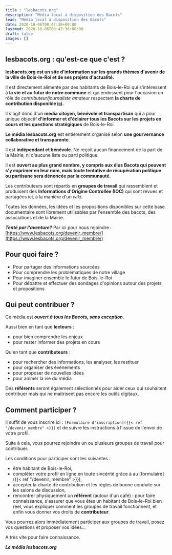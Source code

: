 ```yaml
---
title : "lesbacots.org"
description: "Média local à disposition des Bacots"
lead: "Média local à disposition des Bacots"
date: 2020-10-06T08:47:36+00:00
lastmod: 2020-10-06T08:47:36+00:00
draft: false
images: []
---
```


## lesbacots.org : qu'est-ce que c'est ?

**lesbacots.org est un site d'information sur les grands thèmes d'avenir de la ville de Bois-le-Roi et de ses projets d'actualité.**

Il est directement alimenté par des habitants de Bois-le-Roi qui s'intéressent à **la vie et au futur de notre commune** et qui endossent pour l'occasion un rôle de *contributeur/journaliste amateur* respectant **la charte de contribution disponible [ici](https://www.lesbacots.org/comment_participer/chartes/contribution_site/).**

Il s'agit donc d'un **média citoyen, bénévole et transpartisan** qui a pour unique objectif **d'informer et d'éclairer tous les Bacots sur les projets en cours et les questions stratégiques** de Bois-le-Roi.

**Le média lesbacots.org** est entièrement organisé selon **une gourvernance collaborative et transparente**.

Il est **indépendant et bénévole**. Ne reçoit aucun financement de la part de la Mairie, ni d'aucune liste ou parti politique.

Il est **ouvert au plus grand nombre, y compris aux élus Bacots qui peuvent s'y exprimer en leur nom, mais toute tentative de récupération politique ou partisane sera dénoncée par la communauté.**

Les contributeurs sont répartis en **groupes de travail** qui rassemblent et produisent des **Informations d'Origine Controllée (IOC)** qui sont revues et partagées ici, à la manière d'un *wiki*.

Toutes les données, les idées et les propositions disponibles sur cette base documentaire sont librement utilisables par l'ensemble des bacots, des associations et de la Mairie.

***Tenté par l'aventure?*** Par ici pour nous rejoindre : [https://www.lesbacots.org/devenir_membre/](https://www.lesbacots.org/devenir_membre/)

## Pour quoi faire ?

- Pour partager des informations sourcées
- Pour comprendre les problématiques de notre village
- Pour imaginer ensemble le futur de Bois-le-Roi
- Pour débattre et effectuer des sondages d'opinions autour des projets et propositions

## Qui peut contribuer ?

Ce média est ***ouvert à tous les Bacots, sans exception***.

Aussi bien en tant que **lecteurs** :

- pour bien comprendre les enjeux
- pour rester informer des projets en cours

Qu'en tant que **contributeurs** :

- pour rechercher des informations, les analyser, les restituer
- pour organiser des évènements
- pour proposer de nouvelles idées
- pour animer la vie du média

Des **référents** seront également sélectionnés pour aider ceux qui souhaitent contribuer mais qui ne maitrisent pas encore les outils digitaux.

## Comment participer ?

Il suffit de vous inscrire ici :  `[Formulaire d'inscription]({{< ref "/devenir_membre" >}})` et de suivre les instructions à l'issue de l'envoi de votre profil.

Suite à cela, vous pourrez rejoindre un ou plusieurs groupes de travail pour contribuer.

Les conditions pour participer sont les suivantes :
- être habitant de Bois-le-Roi,
- compléter votre profil en ligne en toute sincérité grâce à au [formulaire]({{< ref "/devenir_membre" >}}),
- accepter la charte de contribution et les règles de bonne conduite sur les salons de discussion,
- rencontrer physiquement un **référent** (autour d'un café) : pour faire connaissance, s'assurer que vous êtes un habitant de Bois-le-Roi bien réel, vous expliquer comment  les groupes de travail fonctionnent, et enfin vous donner vos droits de **contributeur**.

Vous pourrez alors immédiatement participer aux groupes de travail, posez vos questions et proposer vos idées...

A très vite pour faire connaissance.

***Le média lesbacots.org***
